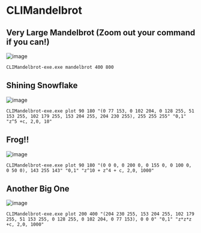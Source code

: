 # CLIMandelbrot

## Very Large Mandelbrot (Zoom out your command if you can!)

![image](https://github.com/suhaib-afzal/CLIMandelbrot/assets/67964638/3f4598a5-9fdf-4352-8652-52fc32ee8b76)

    CLIMandelbrot-exe.exe mandelbrot 400 800


## Shining Snowflake

![image](https://github.com/suhaib-afzal/CLIMandelbrot/assets/67964638/57ffc81f-8f3a-4434-a344-2243c513b2c8)

    CLIMandelbrot-exe.exe plot 90 180 "(0 77 153, 0 102 204, 0 128 255, 51 153 255, 102 179 255, 153 204 255, 204 230 255), 255 255 255" "0,1" "z^5 +c, 2,0, 10"

## Frog!!

![image](https://github.com/suhaib-afzal/CLIMandelbrot/assets/67964638/6da713fc-385c-41e8-b0c3-6f647f3200de)

    CLIMandelbrot-exe.exe plot 90 180 "(0 0 0, 0 200 0, 0 155 0, 0 100 0, 0 50 0), 143 255 143" "0,1" "z^10 + z^4 + c, 2,0, 1000"

## Another Big One

![image](https://github.com/suhaib-afzal/CLIMandelbrot/assets/67964638/4ffd8d70-c660-4670-8d9d-ba3a51e55085)

    CLIMandelbrot-exe.exe plot 200 400 "(204 230 255, 153 204 255, 102 179 255, 51 153 255, 0 128 255, 0 102 204, 0 77 153), 0 0 0" "0,1" "z*z*z +c, 2,0, 1000"
